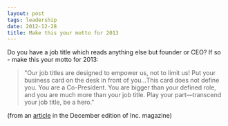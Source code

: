 ```yaml
---
layout: post
tags: leadership
date: 2012-12-28
title: Make this your motto for 2013
---
```

Do you have a job title which reads anything else but founder or CEO? If so - make this your motto for 2013:

> "Our job titles are designed to empower us, not to limit us! Put your business card on the desk in front of you...This card does not define you. You are a Co-President. You are bigger than your defined role, and you are much more than your job title. Play your part—transcend your job title, be a hero."

(from an [article](http://www.inc.com/magazine/201212/issie-lapowsky/the-nerdery-mike-derheim-everyone-at-my-company-has-one-job-title.html) in the December edition of Inc. magazine)